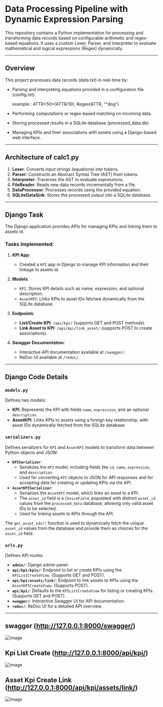 # Data Processing Pipeline with Dynamic Expression Parsing

This repository contains a Python implementation for processing and transforming data records based on configurable arithmetic and regex-based equations. It uses a custom Lexer, Parser, and Interpreter to evaluate mathematical and logical expressions (Regex) dynamically.

---

## Overview

This project processes data records (data.txt) in real-time by:
- Parsing and interpreting equations provided in a configuration file (config.txt).
  
  example :
  ATTR+50*(ATTR/10), Regex(ATTR, "^dog")
- Performing computations or regex-based matching on incoming data.
- Storing processed results in a SQLite database (processed_data.db).
- Managing KPIs and their associations with assets using a Django-based web interface.

---

## Architecture of calc1.py

1. **Lexer**: Converts input strings (equations) into tokens.
2. **Parser**: Constructs an Abstract Syntax Tree (AST) from tokens.
3. **Interpreter**: Traverses the AST to evaluate expressions.
4. **FileReader**: Reads new data records incrementally from a file.
5. **DataProcessor**: Processes records using the provided equation.
6. **SQLiteDataSink**: Stores the processed output into a SQLite database.

---

## Django Task

The Django application provides APIs for managing KPIs and linking them to assets id. 

### Tasks Implemented:
1. **KPI App**:
   - Created a `KPI` app in Django to manage KPI information and their linkage to assets id.
   
2. **Models**:
   - `KPI`: Stores KPI details such as name, expression, and optional description.
   - `AssetKPI`: Links KPIs to asset IDs fetched dynamically from the SQLite database.

3. **Endpoints**:
   - **List/Create KPI**: `/api/kpi/` (supports GET and POST methods).
   - **Link Asset to KPI**: `/api/kpi/link_asset/` (supports POST to create associations).

4. **Swagger Documentation**:
   - Interactive API documentation available at `/swagger/`.
   - ReDoc UI available at `/redoc/`.

---

## Django Code Details

### `models.py`
Defines two models:
- **KPI**: Represents the KPI with fields `name`, `expression`, and an optional `description`.
- **AssetKPI**: Links KPIs to assets using a foreign key relationship, with asset IDs dynamically fetched from the SQLite database.

### `serializers.py`
Defines serializers for `KPI` and `AssetKPI` models to transform data between Python objects and JSON:
- **`KPISerializer`**: 
  - Serializes the `KPI` model, including fields like `id`, `name`, `expression`, and `description`.
  - Used for converting `KPI` objects to JSON for API responses and for accepting data for creating or updating KPIs via the API.
- **`AssetKPISerializer`**:
  - Serializes the `AssetKPI` model, which links an asset to a KPI.
  - The `asset_id` field is a `ChoiceField`, populated with distinct `asset_id` values from the `processed_data` database, allowing only valid asset IDs to be selected.
  - Used for linking assets to KPIs through the API.

The `get_asset_ids()` function is used to dynamically fetch the unique `asset_id` values from the database and provide them as choices for the `asset_id` field.

### `urls.py`
Defines API routes:
- **`admin/`**: Django admin panel.
- **`api/kpi/kpis/`**: Endpoint to list or create KPIs using the `KPIListCreateView`. (Supports GET and POST).
- **`api/kpi/assets/link/`**: Endpoint to link assets to KPIs using the `AssetKPICreateView`. (Supports POST).
- **`api/kpi/`**: Defaults to the `KPIListCreateView` for listing or creating KPIs. (Supports GET and POST).
- **`swagger/`**: Interactive Swagger UI for API documentation.
- **`redoc/`**: ReDoc UI for a detailed API overview.
---

## swagger (http://127.0.0.1:8000/swagger/)
![image](https://github.com/user-attachments/assets/729cee9d-cedc-41e3-ae52-cfba27f9a517)

## Kpi List Create (http://127.0.0.1:8000/api/kpi/)
![image](https://github.com/user-attachments/assets/ad3a9573-8ab1-42f9-805b-d7270d0bcf09)

## Asset Kpi Create Link (http://127.0.0.1:8000/api/kpi/assets/link/)
![image](https://github.com/user-attachments/assets/3dc1e88a-bf69-4e21-9068-f6802c62cbaf)


